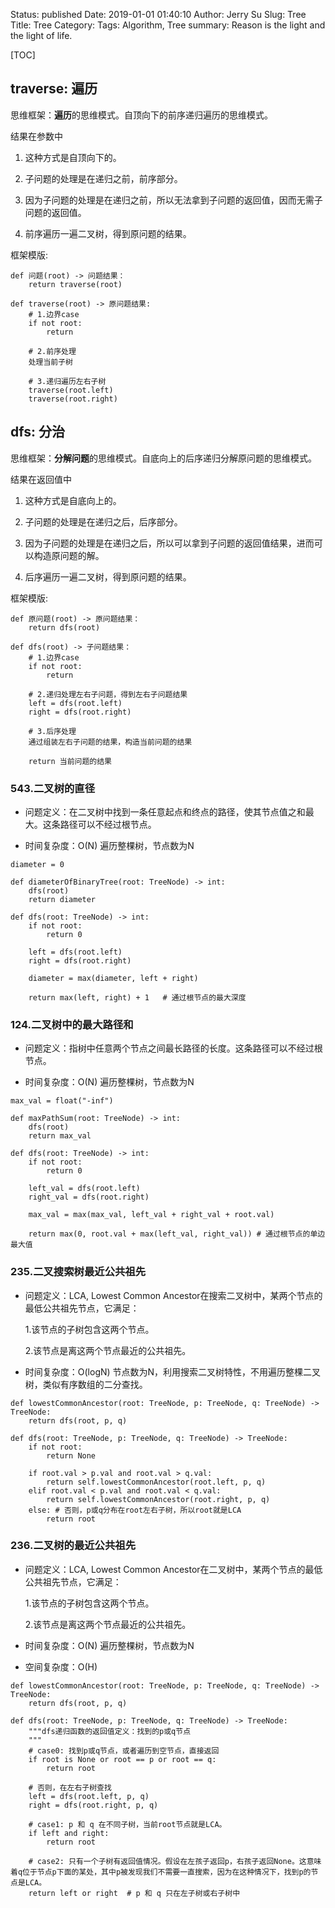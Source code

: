 Status: published
Date: 2019-01-01 01:40:10
Author: Jerry Su
Slug: Tree
Title: Tree
Category: 
Tags: Algorithm, Tree
summary: Reason is the light and the light of life.

[TOC]

## traverse: 遍历

思维框架：**遍历**的思维模式。自顶向下的前序递归遍历的思维模式。

结果在参数中

1. 这种方式是自顶向下的。

2. 子问题的处理是在递归之前，前序部分。

3. 因为子问题的处理是在递归之前，所以无法拿到子问题的返回值，因而无需子问题的返回值。

4. 前序遍历一遍二叉树，得到原问题的结果。

框架模版:

```
def 问题(root) -> 问题结果：
    return traverse(root)

def traverse(root) -> 原问题结果:
    # 1.边界case
    if not root:
        return

    # 2.前序处理
    处理当前子树

    # 3.递归遍历左右子树
    traverse(root.left)
    traverse(root.right)
```

## dfs: 分治

思维框架：**分解问题**的思维模式。自底向上的后序递归分解原问题的思维模式。

结果在返回值中

1. 这种方式是自底向上的。

2. 子问题的处理是在递归之后，后序部分。

3. 因为子问题的处理是在递归之后，所以可以拿到子问题的返回值结果，进而可以构造原问题的解。

4. 后序遍历一遍二叉树，得到原问题的结果。

框架模版:

```
def 原问题(root) -> 原问题结果：
    return dfs(root)

def dfs(root) -> 子问题结果：
    # 1.边界case
    if not root:
        return

    # 2.递归处理左右子问题，得到左右子问题结果
    left = dfs(root.left)
    right = dfs(root.right)

    # 3.后序处理
    通过组装左右子问题的结果，构造当前问题的结果
    
    return 当前问题的结果
```

### 543.二叉树的直径

- 问题定义：在二叉树中找到一条任意起点和终点的路径，使其节点值之和最大。这条路径可以不经过根节点。

- 时间复杂度：O(N) 遍历整棵树，节点数为N

```
diameter = 0

def diameterOfBinaryTree(root: TreeNode) -> int:
    dfs(root)
    return diameter

def dfs(root: TreeNode) -> int:
    if not root:
        return 0
    
    left = dfs(root.left)
    right = dfs(root.right)
    
    diameter = max(diameter, left + right)

    return max(left, right) + 1   # 通过根节点的最大深度
```

### 124.二叉树中的最大路径和

- 问题定义：指树中任意两个节点之间最长路径的长度。这条路径可以不经过根节点。

- 时间复杂度：O(N) 遍历整棵树，节点数为N

```
max_val = float("-inf")
        
def maxPathSum(root: TreeNode) -> int:
    dfs(root)
    return max_val

def dfs(root: TreeNode) -> int:
    if not root:
        return 0

    left_val = dfs(root.left)
    right_val = dfs(root.right)

    max_val = max(max_val, left_val + right_val + root.val)
    
    return max(0, root.val + max(left_val, right_val)) # 通过根节点的单边最大值
```

### 235.二叉搜索树最近公共祖先

- 问题定义：LCA, Lowest Common Ancestor在搜索二叉树中，某两个节点的最低公共祖先节点，它满足：

    1.该节点的子树包含这两个节点。

    2.该节点是离这两个节点最近的公共祖先。

- 时间复杂度：O(logN) 节点数为N，利用搜索二叉树特性，不用遍历整棵二叉树，类似有序数组的二分查找。

```
def lowestCommonAncestor(root: TreeNode, p: TreeNode, q: TreeNode) -> TreeNode:
    return dfs(root, p, q)

def dfs(root: TreeNode, p: TreeNode, q: TreeNode) -> TreeNode:
    if not root:
        return None

    if root.val > p.val and root.val > q.val:
        return self.lowestCommonAncestor(root.left, p, q)
    elif root.val < p.val and root.val < q.val:
        return self.lowestCommonAncestor(root.right, p, q)
    else: # 否则，p或q分布在root左右子树，所以root就是LCA
        return root
```

### 236.二叉树的最近公共祖先

- 问题定义：LCA, Lowest Common Ancestor在二叉树中，某两个节点的最低公共祖先节点，它满足：

    1.该节点的子树包含这两个节点。

    2.该节点是离这两个节点最近的公共祖先。

- 时间复杂度：O(N) 遍历整棵树，节点数为N

- 空间复杂度：O(H)

```
def lowestCommonAncestor(root: TreeNode, p: TreeNode, q: TreeNode) -> TreeNode:
    return dfs(root, p, q)

def dfs(root: TreeNode, p: TreeNode, q: TreeNode) -> TreeNode:
    """dfs递归函数的返回值定义：找到的p或q节点
    """
    # case0: 找到p或q节点，或者遍历到空节点，直接返回
    if root is None or root == p or root == q:
        return root
    
    # 否则，在左右子树查找
    left = dfs(root.left, p, q)
    right = dfs(root.right, p, q)

    # case1: p 和 q 在不同子树，当前root节点就是LCA。
    if left and right:
        return root  
    
    # case2: 只有一个子树有返回值情况。假设在左孩子返回p，右孩子返回None。这意味着q位于节点p下面的某处，其中p被发现我们不需要一直搜索，因为在这种情况下，找到p的节点是LCA。
    return left or right  # p 和 q 只在左子树或右子树中
```